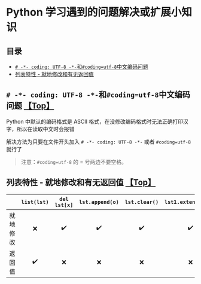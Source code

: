 # Python 学习遇到的问题解决或扩展小知识

## 目录

* [`# -*- coding: UTF-8 -*-`和`#coding=utf-8`中文编码问题](#----coding-utf-8---和coding=utf-8中文编码问题-top)
* [列表特性 - 就地修改和有无返回值](#列表特性--就地修改和有无返回值-top)




## `# -*- coding: UTF-8 -*-`和`#coding=utf-8`中文编码问题 [【Top】](#目录)

Python 中默认的编码格式是 ASCII 格式，在没修改编码格式时无法正确打印汉字，所以在读取中文时会报错

解决方法为只要在文件开头加入 `# -*- coding: UTF-8 -*-` 或者 `#coding=utf-8` 就行了

> 注意：`#coding=utf-8` 的 = 号两边不要空格。

## 列表特性 - 就地修改和有无返回值 [【Top】](#目录)

|  | `list(lst)` | `del lst[x]` | `lst.append(o)` | `lst.clear() ` | `lst1.extend(lst2)` | `lst.insert(x,o)` | `lst.pop()` | `lst.remove(o)` | `lst.reverse()` | `lst.sort()` | `sorted(lst)` |
| --- | :---: | :---: | :---: | :---: | :---: | :---: | :---: | :---: | :---: | :---: | :---: |
| 就地修改 | :x: |  :heavy_check_mark: |  :heavy_check_mark: | :heavy_check_mark: | :heavy_check_mark: |  :heavy_check_mark: | :heavy_check_mark: | :heavy_check_mark: | :heavy_check_mark: | :heavy_check_mark: | :x: | 
| 返回值 | :heavy_check_mark: | :x: | :x: | :x: | :x: | :x: | :heavy_check_mark: | :x: | :x: | :x: | :heavy_check_mark: | 
